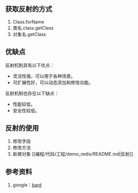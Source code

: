 ## 获取反射的方式
1. Class.forName
2. 类名.class.getClass
3. 对象名.getClass

## 优缺点
反射机制具有以下优点：

* 灵活性强，可以用于各种场景。
* 可扩展性好，可以动态添加和修改功能。

反射机制也存在以下缺点：

* 性能较低。
* 安全性较低。

## 反射的使用
1. 修改字段
2. 修改方法
3. 新建对象
 [[编程/代码/工程/demo_redis/README.md|反射]]


## 参考资料
1. google：[bard](https://bard.google.com/)
